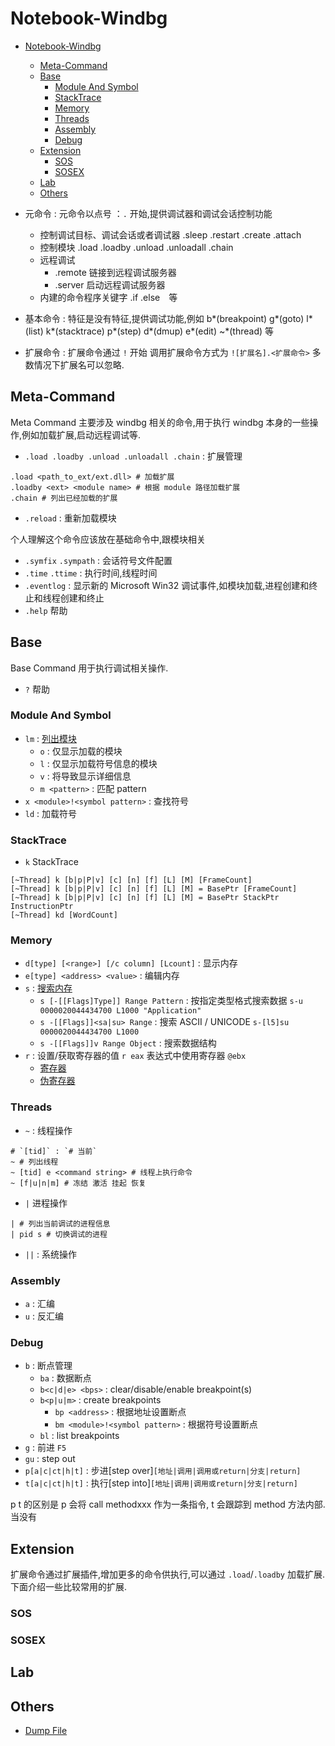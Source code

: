 # Notebook-Windbg

* [Notebook-Windbg](#notebook-windbg)
  * [Meta-Command](#meta-command)
  * [Base](#base)
    * [Module And Symbol](#module-and-symbol)
    * [StackTrace](#stacktrace)
    * [Memory](#memory)
    * [Threads](#threads)
    * [Assembly](#assembly)
    * [Debug](#debug)
  * [Extension](#extension)
    * [SOS](#sos)
    * [SOSEX](#sosex)
  * [Lab](#lab)
  * [Others](#others)

* 元命令 : 元命令以点号 ：`.` 开始,提供调试器和调试会话控制功能
  * 控制调试目标、调试会话或者调试器 .sleep .restart .create .attach
  * 控制模块 .load .loadby .unload .unloadall .chain
  * 远程调试
    * .remote 链接到远程调试服务器
    * .server 启动远程调试服务器
  * 内建的命令程序关键字 .if .else　等
* 基本命令 : 特征是没有特征,提供调试功能,例如 b*(breakpoint) g*(goto) l*(list) k*(stacktrace) p*(step) d*(dmup) e*(edit) ~*(thread) 等
* 扩展命令 : 扩展命令通过 `!` 开始 调用扩展命令方式为 `![扩展名].<扩展命令>` 多数情况下扩展名可以忽略.

## Meta-Command

Meta Command 主要涉及 windbg 相关的命令,用于执行 windbg 本身的一些操作,例如加载扩展,启动远程调试等.

* `.load .loadby .unload .unloadall .chain` : 扩展管理

```shell
.load <path_to_ext/ext.dll> # 加载扩展
.loadby <ext> <module name> # 根据 module 路径加载扩展
.chain # 列出已经加载的扩展
```

* `.reload` : 重新加载模块

个人理解这个命令应该放在基础命令中,跟模块相关

* `.symfix` `.sympath` : 会话符号文件配置
* `.time` `.ttime` : 执行时间,线程时间
* `.eventlog` : 显示新的 Microsoft Win32 调试事件,如模块加载,进程创建和终止和线程创建和终止
* `.help` 帮助

## Base

Base Command 用于执行调试相关操作.

* `?` 帮助

### Module And Symbol

* `lm` : [列出模块](https://docs.microsoft.com/zh-cn/windows-hardware/drivers/debugger/lm--list-loaded-modules-)
  * `o` : 仅显示加载的模块
  * `l` : 仅显示加载符号信息的模块
  * `v` : 将导致显示详细信息
  * `m <pattern>` : 匹配 pattern
* `x <module>!<symbol pattern>` : 查找符号
* `ld` : 加载符号

### StackTrace

* `k` StackTrace

```shell
[~Thread] k [b|p|P|v] [c] [n] [f] [L] [M] [FrameCount]
[~Thread] k [b|p|P|v] [c] [n] [f] [L] [M] = BasePtr [FrameCount]
[~Thread] k [b|p|P|v] [c] [n] [f] [L] [M] = BasePtr StackPtr InstructionPtr
[~Thread] kd [WordCount]
```

### Memory

* `d[type] [<range>] [/c column] [Lcount]` : 显示内存
* `e[type] <address> <value>` : 编辑内存
* `s` : [搜索内存](https://docs.microsoft.com/zh-cn/windows-hardware/drivers/debugger/s--search-memory-)
  * `s [-[[Flags]Type]] Range Pattern` : 按指定类型格式搜索数据 `s-u 0000020044434700 L1000 "Application"`
  * `s -[[Flags]]<sa|su> Range` : 搜索  ASCII / UNICODE `s-[l5]su 0000020044434700 L1000`
  * `s -[[Flags]]v Range Object` : 搜索数据结构
* `r` : 设置/获取寄存器的值 `r eax` 表达式中使用寄存器 `@ebx`
  * [寄存器](https://docs.microsoft.com/zh-cn/windows-hardware/drivers/debugger/register-syntax)
  * [伪寄存器](https://docs.microsoft.com/zh-cn/windows-hardware/drivers/debugger/pseudo-register-syntax)

### Threads

* `~` : 线程操作

```shell
# `[tid]` : `# 当前`
~ # 列出线程
~ [tid] e <command string> # 线程上执行命令
~ [f|u|n|m] # 冻结 激活 挂起 恢复
```

* `|` 进程操作

```shell
| # 列出当前调试的进程信息
| pid s # 切换调试的进程
```

* `||` : 系统操作

### Assembly

* `a` : 汇编
* `u` : 反汇编

### Debug

* `b` : 断点管理
  * `ba` : 数据断点
  * `b<c|d|e> <bps>` : clear/disable/enable breakpoint(s)
  * `b<p|u|m>` : create breakpoints
    * `bp <address>` : 根据地址设置断点
    * `bm <module>!<symbol pattern>` : 根据符号设置断点
  * `bl` : list breakpoints
* `g` : 前进 `F5`
* `gu` : step out
* `p[a|c|ct|h|t]` : 步进[step over]`[地址|调用|调用或return|分支|return]`
* `t[a|c|ct|h|t]` : 执行[step into]`[地址|调用|调用或return|分支|return]`

p t  的区别是 p 会将 call methodxxx 作为一条指令, t 会跟踪到 method 方法内部. 当没有

## Extension

扩展命令通过扩展插件,增加更多的命令供执行,可以通过 `.load`/`.loadby` 加载扩展.下面介绍一些比较常用的扩展.

### SOS

### SOSEX

## Lab

## Others

* [Dump File](https://docs.microsoft.com/zh-cn/windows-hardware/drivers/debugger/user-mode-dump-files)